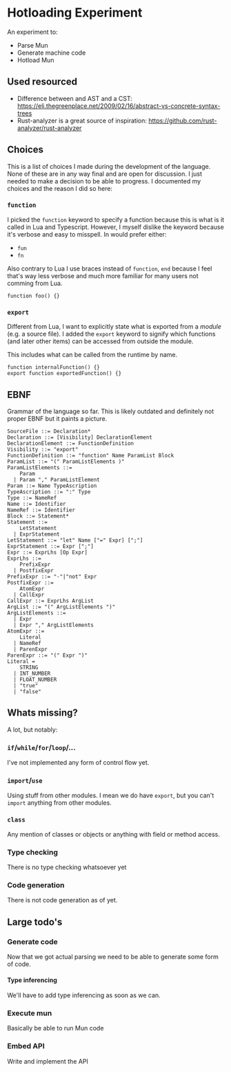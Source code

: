 # Hotloading Experiment 

An experiment to:
   
* Parse Mun
* Generate machine code
* Hotload Mun

## Used resourced

- Difference between and AST and a CST: https://eli.thegreenplace.net/2009/02/16/abstract-vs-concrete-syntax-trees
- Rust-analyzer is a great source of inspiration: https://github.com/rust-analyzer/rust-analyzer

## Choices

This is a list of choices I made during the development of the language. None of these are in any way final and are open for discussion. I just needed to make a decision to be able to progress. I documented my choices and the reason I did so here:

### `function`

I picked the `function` keyword to specify a function because this is what is it called in Lua and Typescript. However, I myself dislike the keyword because it's verbose and easy to misspell. In would prefer either:

- `fun`
- `fn`

Also contrary to Lua I use braces instead of `function`, `end` because I feel that's way less verbose and much more familiar for many users not comming from Lua. 

```mun
function foo() {}
```

### `export`

Different from Lua, I want to explicitly state what is exported from a *module* (e.g. a source file). I added the `export` keyword to signify which functions (and later other items) can be accessed from outside the module. 

This includes what can be called from the runtime by name.

```mun
function internalFunction() {}
export function exportedFunction() {}
```

## EBNF

Grammar of the language so far. This is likely outdated and definitely not proper EBNF but it paints a picture.

```
SourceFile ::= Declaration*
Declaration ::= [Visibility] DeclarationElement
DeclarationElement ::= FunctionDefinition
Visibility ::= "export"
FunctionDefinition ::= "function" Name ParamList Block
ParamList ::= "(" ParamListElements )"
ParamListElements ::=
    Param
  | Param "," ParamListElement 
Param ::= Name TypeAscription
TypeAscription ::= ":" Type
Type ::= NameRef
Name ::= Identifier
NameRef ::= Identifier
Block ::= Statement*
Statement ::= 
    LetStatement
  | ExprStatement
LetStatement ::= "let" Name ["=" Expr] [";"]
ExprStatement ::= Expr [";"]
Expr ::= ExprLhs [Op Expr]
ExprLhs ::= 
    PrefixExpr
  | PostfixExpr
PrefixExpr ::= "-"|"not" Expr
PostfixExpr ::= 
    AtomExpr
  | CallExpr
CallExpr ::= ExprLhs ArgList
ArgList ::= "(" ArgListElements ")"
ArgListElements ::= 
  | Expr
  | Expr "," ArgListElements
AtomExpr ::= 
    Literal
  | NameRef
  | ParenExpr
ParenExpr ::= "(" Expr ")" 
Literal = 
    STRING
  | INT_NUMBER
  | FLOAT_NUMBER
  | "true"
  | "false"
```

## Whats missing?

A lot, but notably:

### `if`/`while`/`for`/`loop`/...

I've not implemented any form of control flow yet.

### `import`/`use`

Using stuff from other modules. I mean we do have `export`, but you can't `import` anything from other modules. 

### `class`

Any mention of classes or objects or anything with field or method access.

### Type checking

There is no type checking whatsoever yet

### Code generation

There is not code generation as of yet.  

## Large todo's

### Generate code

Now that we got actual parsing we need to be able to generate some form of code.

#### Type inferencing

We'll have to add type inferencing as soon as we can. 

### Execute mun

Basically be able to run Mun code

### Embed API

Write and implement the API